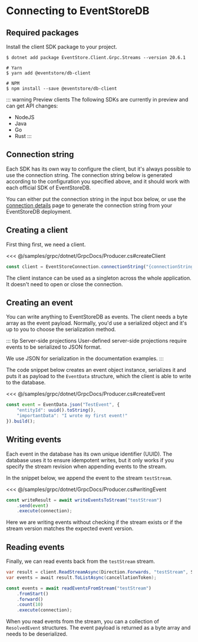 # Connecting to EventStoreDB

## Required packages

Install the client SDK package to your project.

<xode-group>
<xode-block title="C#">

```
$ dotnet add package EventStore.Client.Grpc.Streams --version 20.6.1
```
</xode-block>
<xode-block title="NodeJS" code="connectionString">

```
# Yarn
$ yarn add @eventstore/db-client

# NPM
$ npm install --save @eventstore/db-client
```
</xode-block>
</xode-group>

::: warning Preview clients
The following SDKs are currently in preview and can get API changes:
- NodeJS
- Java
- Go
- Rust
:::

## Connection string

Each SDK has its own way to configure the client, but it's always possible to use the connection string. The connection string below is generated according to the configuration you specified above, and it should work with each official SDK of EventStoreDB.

You can either put the connection string in the input box below, or use the [connection details](./README.md) page to generate the connection string from your EventStoreDB deployment.

<ConnectionString></ConnectionString>

## Creating a client

First thing first, we need a client.

<xode-group>
<xode-block title="C#" code="connectionString">

<<< @/samples/grpc/dotnet/GrpcDocs/Producer.cs#createClient
</xode-block>
<xode-block title="NodeJS" code="connectionString">

```javascript
const client = EventStoreConnection.connectionString("{connectionString}");
```
</xode-block>
</xode-group>

The client instance can be used as a singleton across the whole application. It doesn't need to open or close the connection.

## Creating an event

You can write anything to EventStoreDB as events. The client needs a byte array as the event payload. Normally, you'd use a serialized object and it's up to you to choose the serialization method.

::: tip Server-side projections
User-defined server-side projections require events to be serialized to JSON format.

We use JSON for serialization in the documentation examples.
:::

The code snippet below creates an event object instance, serializes it and puts it as payload to the `EventData` structure, which the client is able to write to the database.

<xode-group>
<xode-block title="C#">

<<< @/samples/grpc/dotnet/GrpcDocs/Producer.cs#createEvent
</xode-block>
<xode-block title="NodeJS">

```javascript
const event = EventData.json("TestEvent", {
    "entityId": uuid().toString(),
    "importantData": "I wrote my first event!"
}).build();
```
</xode-block>
</xode-group>

## Writing events

Each event in the database has its own unique identifier (UUID). The database uses it to ensure idempotent writes, but it only works if you specify the stream revision when appending events to the stream.

In the snippet below, we append the event to the stream `testStream`.

<xode-group>
<xode-block title="C#">

<<< @/samples/grpc/dotnet/GrpcDocs/Producer.cs#writingEvent
</xode-block>
<xode-block title="NodeJS">

```javascript
const writeResult = await writeEventsToStream("testStream")
    .send(event)
    .execute(connection);
```
</xode-block>
</xode-group>

Here we are writing events without checking if the stream exists or if the stream version matches the expected event version.

## Reading events

Finally, we can read events back from the `testStream` stream.

<xode-group>
<xode-block title="C#">

```csharp
var result = client.ReadStreamAsync(Direction.Forwards, "testStream", StreamPosition.Start);
var events = await result.ToListAsync(cancellationToken);
```
</xode-block>
<xode-block title="NodeJS">

```javascript
const events = await readEventsFromStream("testStream")
    .fromStart()
    .forward()
    .count(10)
    .execute(connection);
```
</xode-block>
</xode-group>

When you read events from the stream, you can a collection of `ResolvedEvent` structures. The event payload is returned as a byte array and needs to be deserialized.
 

